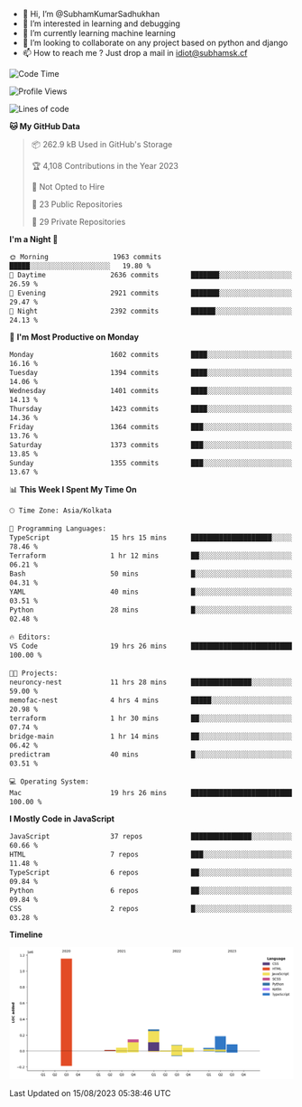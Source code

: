 - 👋 Hi, I’m @SubhamKumarSadhukhan
- 👀 I’m interested in learning and debugging
- 🌱 I’m currently learning machine learning
- 💞️ I’m looking to collaborate on any project based on python and django
- 📫 How to reach me ?
      Just drop a mail in idiot@subhamsk.cf

<!---
SubhamKumarSadhukhan/SubhamKumarSadhukhan is a ✨ special ✨ repository because its `README.md` (this file) appears on your GitHub profile.
You can click the Preview link to take a look at your changes.
--->


<!--START_SECTION:waka-->
![Code Time](http://img.shields.io/badge/Code%20Time-1%2C444%20hrs%2053%20mins-blue)

![Profile Views](http://img.shields.io/badge/Profile%20Views-10-blue)

![Lines of code](https://img.shields.io/badge/From%20Hello%20World%20I%27ve%20Written-2.0%20million%20lines%20of%20code-blue)

**🐱 My GitHub Data** 

> 📦 262.9 kB Used in GitHub's Storage 
 > 
> 🏆 4,108 Contributions in the Year 2023
 > 
> 🚫 Not Opted to Hire
 > 
> 📜 23 Public Repositories 
 > 
> 🔑 29 Private Repositories 
 > 
**I'm a Night 🦉** 

```text
🌞 Morning                1963 commits        █████░░░░░░░░░░░░░░░░░░░░   19.80 % 
🌆 Daytime                2636 commits        ███████░░░░░░░░░░░░░░░░░░   26.59 % 
🌃 Evening                2921 commits        ███████░░░░░░░░░░░░░░░░░░   29.47 % 
🌙 Night                  2392 commits        ██████░░░░░░░░░░░░░░░░░░░   24.13 % 
```
📅 **I'm Most Productive on Monday** 

```text
Monday                   1602 commits        ████░░░░░░░░░░░░░░░░░░░░░   16.16 % 
Tuesday                  1394 commits        ████░░░░░░░░░░░░░░░░░░░░░   14.06 % 
Wednesday                1401 commits        ████░░░░░░░░░░░░░░░░░░░░░   14.13 % 
Thursday                 1423 commits        ████░░░░░░░░░░░░░░░░░░░░░   14.36 % 
Friday                   1364 commits        ███░░░░░░░░░░░░░░░░░░░░░░   13.76 % 
Saturday                 1373 commits        ███░░░░░░░░░░░░░░░░░░░░░░   13.85 % 
Sunday                   1355 commits        ███░░░░░░░░░░░░░░░░░░░░░░   13.67 % 
```


📊 **This Week I Spent My Time On** 

```text
🕑︎ Time Zone: Asia/Kolkata

💬 Programming Languages: 
TypeScript               15 hrs 15 mins      ████████████████████░░░░░   78.46 % 
Terraform                1 hr 12 mins        ██░░░░░░░░░░░░░░░░░░░░░░░   06.21 % 
Bash                     50 mins             █░░░░░░░░░░░░░░░░░░░░░░░░   04.31 % 
YAML                     40 mins             █░░░░░░░░░░░░░░░░░░░░░░░░   03.51 % 
Python                   28 mins             █░░░░░░░░░░░░░░░░░░░░░░░░   02.48 % 

🔥 Editors: 
VS Code                  19 hrs 26 mins      █████████████████████████   100.00 % 

🐱‍💻 Projects: 
neuroncy-nest            11 hrs 28 mins      ███████████████░░░░░░░░░░   59.00 % 
memofac-nest             4 hrs 4 mins        █████░░░░░░░░░░░░░░░░░░░░   20.98 % 
terraform                1 hr 30 mins        ██░░░░░░░░░░░░░░░░░░░░░░░   07.74 % 
bridge-main              1 hr 14 mins        ██░░░░░░░░░░░░░░░░░░░░░░░   06.42 % 
predictram               40 mins             █░░░░░░░░░░░░░░░░░░░░░░░░   03.51 % 

💻 Operating System: 
Mac                      19 hrs 26 mins      █████████████████████████   100.00 % 
```

**I Mostly Code in JavaScript** 

```text
JavaScript               37 repos            ███████████████░░░░░░░░░░   60.66 % 
HTML                     7 repos             ███░░░░░░░░░░░░░░░░░░░░░░   11.48 % 
TypeScript               6 repos             ██░░░░░░░░░░░░░░░░░░░░░░░   09.84 % 
Python                   6 repos             ██░░░░░░░░░░░░░░░░░░░░░░░   09.84 % 
CSS                      2 repos             █░░░░░░░░░░░░░░░░░░░░░░░░   03.28 % 
```



**Timeline**

![Lines of Code chart](https://raw.githubusercontent.com/SubhamKumarSadhukhan/SubhamKumarSadhukhan/main/assets/bar_graph.png)


 Last Updated on 15/08/2023 05:38:46 UTC
<!--END_SECTION:waka-->
